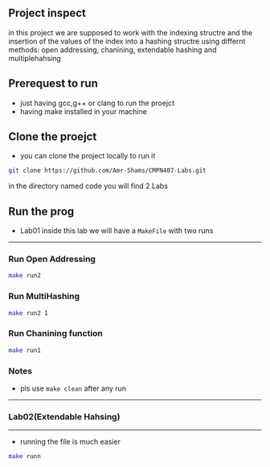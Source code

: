 ## Project inspect
in this project we are supposed to work with the indexing structre and the insertion of the values of the index into a hashing structre 
using differnt methods: open addressing, chanining, extendable hashing and multiplehahsing

## Prerequest to run 
- just having gcc,g++ or clang to run the proejct 
- having make installed in your machine 

## Clone the proejct
- you can clone the project locally to run it 
```bash 
git clone https://github.com/Amr-Shams/CMPN407-Labs.git
```
in the directory named code you will find 2 Labs 

## Run the prog
- Lab01 
inside this lab we will have a `MakeFile` with two runs 
--- 
### Run Open Addressing
```bash
make run2
```
### Run MultiHashing 
```bash
make run2 1
```
### Run Chanining function
```bash
make run1
```
### Notes
- pls use `make clean` after any run

-----------------
### Lab02(Extendable Hahsing)
------
- running the file is much easier 
```bash 
make runn
```

